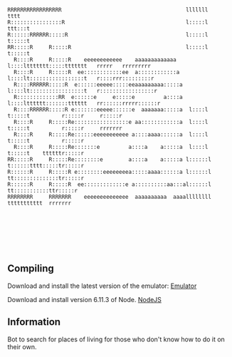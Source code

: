 ~~~


RRRRRRRRRRRRRRRRR                                       lllllll         tttt                             
R::::::::::::::::R                                      l:::::l      ttt:::t                             
R::::::RRRRRR:::::R                                     l:::::l      t:::::t                             
RR:::::R     R:::::R                                    l:::::l      t:::::t                             
  R::::R     R:::::R    eeeeeeeeeeee    aaaaaaaaaaaaa    l::::lttttttt:::::ttttttt   rrrrr   rrrrrrrrr   
  R::::R     R:::::R  ee::::::::::::ee  a::::::::::::a   l::::lt:::::::::::::::::t   r::::rrr:::::::::r  
  R::::RRRRRR:::::R  e::::::eeeee:::::eeaaaaaaaaa:::::a  l::::lt:::::::::::::::::t   r:::::::::::::::::r
  R:::::::::::::RR  e::::::e     e:::::e         a::::a  l::::ltttttt:::::::tttttt   rr::::::rrrrr::::::r
  R::::RRRRRR:::::R e:::::::eeeee::::::e  aaaaaaa:::::a  l::::l      t:::::t          r:::::r     r:::::r
  R::::R     R:::::Re:::::::::::::::::e aa::::::::::::a  l::::l      t:::::t          r:::::r     rrrrrrr
  R::::R     R:::::Re::::::eeeeeeeeeee a::::aaaa::::::a  l::::l      t:::::t          r:::::r            
  R::::R     R:::::Re:::::::e         a::::a    a:::::a  l::::l      t:::::t    ttttttr:::::r            
RR:::::R     R:::::Re::::::::e        a::::a    a:::::a l::::::l     t::::::tttt:::::tr:::::r            
R::::::R     R:::::R e::::::::eeeeeeeea:::::aaaa::::::a l::::::l     tt::::::::::::::tr:::::r            
R::::::R     R:::::R  ee:::::::::::::e a::::::::::aa:::al::::::l       tt:::::::::::ttr:::::r            
RRRRRRRR     RRRRRRR    eeeeeeeeeeeeee  aaaaaaaaaa  aaaallllllll         ttttttttttt  rrrrrrr            






                                                                                                          
~~~


## Compiling

Download and install the latest version of the emulator:
[Emulator](https://docs.microsoft.com/en-us/bot-framework/debug-bots-emulator)

Download and install version 6.11.3 of Node.
[NodeJS](https://nodejs.org/en/download/)

## Information

Bot to search for places of living for those who don't know how to do it on their own.
